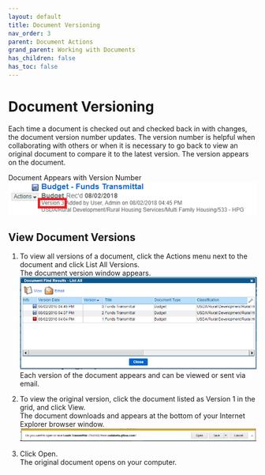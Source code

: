 ```yaml
---
layout: default
title: Document Versioning
nav_order: 3
parent: Document Actions
grand_parent: Working with Documents
has_children: false
has_toc: false
---
```

# Document Versioning

Each time a document is checked out and checked back in with changes, the document version number updates. The version number is helpful when collaborating with others or when it is necessary to go back to view an original document to compare it to the latest version. The version appears on the document.

Document Appears with Version Number  
![](/assets/images/version-number.PNG)

## View Document Versions

1. To view all versions of a document, click the Actions menu next to the document and click List All Versions.  
    The document version window appears.  
    ![](/assets/images/doc-versions-window.PNG)  
    Each version of the document appears and can be viewed or sent via email.
    
2. To view the original version, click the document listed as Version 1 in the grid, and click View.  
    The document downloads and appears at the bottom of your Internet Explorer browser window.  
    ![](/assets/images/download-internet-explorer-ecf-pdf.PNG)
    
3. Click Open.  
    The original document opens on your computer.